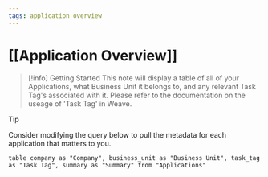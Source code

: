 ```yaml
---
tags: application overview
---
```


# [[Application Overview]]

> [!info] Getting Started
> This note will display a table of all of your Applications, what Business Unit it belongs to, and any relevant Task Tag's associated with it. Please refer to the documentation on the useage of 'Task Tag' in Weave.

> [!tip]
> Consider modifying the query below to pull the metadata for each application that matters to you.

```dataview
table company as "Company", business_unit as "Business Unit", task_tag as "Task Tag", summary as "Summary" from "Applications"
```
